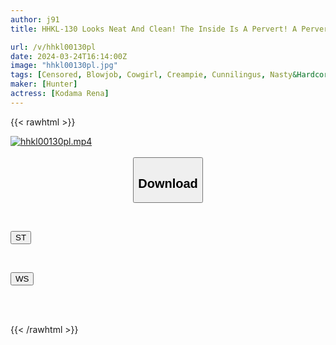 ```yaml
---
author: j91
title: HHKL-130 Looks Neat And Clean! The Inside Is A Pervert! A Pervert Sister-In-Law Who Asks For Cunnilingus In A Long Skirt While Hiding From Her Parents! Rena Kodama

url: /v/hhkl00130pl
date: 2024-03-24T16:14:00Z
image: "hhkl00130pl.jpg"
tags: [Censored, Blowjob, Cowgirl, Creampie, Cunnilingus, Nasty&Hardcore, Sister, Solowork]
maker: [Hunter]
actress: [Kodama Rena]
---
```



{{< rawhtml >}}

<div class="video" data-videoid="WZg3Zw0ozVUb7vb">
    <a href="javascript:;">
        <img src="/v/hhkl00130pl/hhkl00130pl.jpg" width="WIDTH" height="HEIGHT" alt="hhkl00130pl.mp4" loading="lazy">
    </a>
</div>

<script type="text/javascript" src="https://j91.asia/asset/on-demand-st.js"></script>

<br>
  <link rel="stylesheet" href="https://j91.asia/asset/bs5.css">
  
  <center>
  <button class="btn btn-primary" type="button" data-bs-toggle="collapse" data-bs-target=".multi-collapse" aria-expanded="false" aria-controls="multiCollapseExample1 multiCollapseExample2"><h2>Download</h2></button></center>
</p>
<div class="row">
  <div class="col">
    <div class="collapse multi-collapse" id="multiCollapseExample1">
      <div class="card card-body">
	      	      <br>
<div class="buttons">  
<p><a href="https://streamtape.to/v/WZg3Zw0ozVUb7vb" target="_blank"><button class="btn-hover color-3"><i class="fa fa-download"></i> ST</button></a></p></div>
    </div>
  </div>
</div>
  <div class="col">
    <div class="collapse multi-collapse" id="multiCollapseExample2">
      <div class="card card-body">
	      <br>
<div class="buttons">
<p><a href="https://wolfstream.tv/46vawsv8rr8f" target="_blank"><button class="btn-hover color-8"><i class="fa fa-download"></i> WS</button></a></p></div>
<br><br>
      </div>
    </div>
  </div>
</div>

{{< /rawhtml >}}